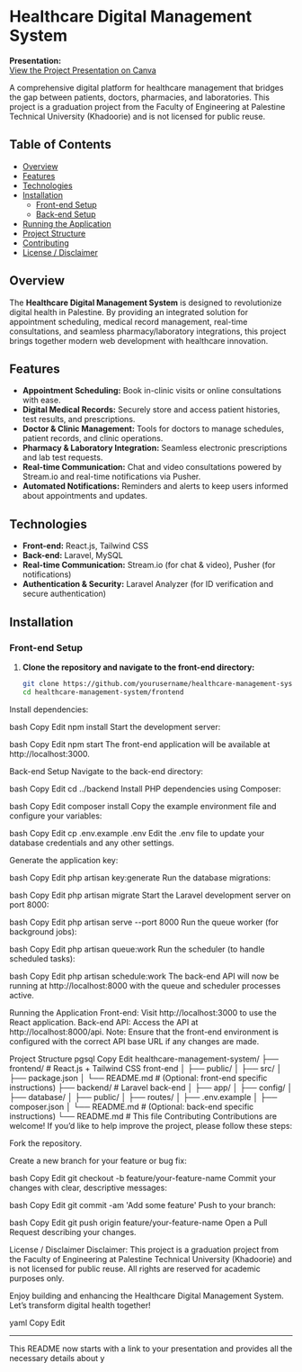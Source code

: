 # Healthcare Digital Management System

**Presentation:**  
[View the Project Presentation on Canva](https://www.canva.com/design/DAGehLs9nMg/_Nt1cqJjvR8v2irnmNC4Eg/edit?utm_content=DAGehLs9nMg&utm_campaign=designshare&utm_medium=link2&utm_source=sharebutton)

A comprehensive digital platform for healthcare management that bridges the gap between patients, doctors, pharmacies, and laboratories. This project is a graduation project from the Faculty of Engineering at Palestine Technical University (Khadoorie) and is not licensed for public reuse.

## Table of Contents

- [Overview](#overview)
- [Features](#features)
- [Technologies](#technologies)
- [Installation](#installation)
  - [Front-end Setup](#front-end-setup)
  - [Back-end Setup](#back-end-setup)
- [Running the Application](#running-the-application)
- [Project Structure](#project-structure)
- [Contributing](#contributing)
- [License / Disclaimer](#license--disclaimer)

## Overview

The **Healthcare Digital Management System** is designed to revolutionize digital health in Palestine. By providing an integrated solution for appointment scheduling, medical record management, real-time consultations, and seamless pharmacy/laboratory integrations, this project brings together modern web development with healthcare innovation.

## Features

- **Appointment Scheduling:** Book in-clinic visits or online consultations with ease.
- **Digital Medical Records:** Securely store and access patient histories, test results, and prescriptions.
- **Doctor & Clinic Management:** Tools for doctors to manage schedules, patient records, and clinic operations.
- **Pharmacy & Laboratory Integration:** Seamless electronic prescriptions and lab test requests.
- **Real-time Communication:** Chat and video consultations powered by Stream.io and real-time notifications via Pusher.
- **Automated Notifications:** Reminders and alerts to keep users informed about appointments and updates.

## Technologies

- **Front-end:** React.js, Tailwind CSS
- **Back-end:** Laravel, MySQL
- **Real-time Communication:** Stream.io (for chat & video), Pusher (for notifications)
- **Authentication & Security:** Laravel Analyzer (for ID verification and secure authentication)

## Installation

### Front-end Setup

1. **Clone the repository and navigate to the front-end directory:**

   ```bash
   git clone https://github.com/yourusername/healthcare-management-system.git
   cd healthcare-management-system/frontend
Install dependencies:

bash
Copy
Edit
npm install
Start the development server:

bash
Copy
Edit
npm start
The front-end application will be available at http://localhost:3000.

Back-end Setup
Navigate to the back-end directory:

bash
Copy
Edit
cd ../backend
Install PHP dependencies using Composer:

bash
Copy
Edit
composer install
Copy the example environment file and configure your variables:

bash
Copy
Edit
cp .env.example .env
Edit the .env file to update your database credentials and any other settings.

Generate the application key:

bash
Copy
Edit
php artisan key:generate
Run the database migrations:

bash
Copy
Edit
php artisan migrate
Start the Laravel development server on port 8000:

bash
Copy
Edit
php artisan serve --port 8000
Run the queue worker (for background jobs):

bash
Copy
Edit
php artisan queue:work
Run the scheduler (to handle scheduled tasks):

bash
Copy
Edit
php artisan schedule:work
The back-end API will now be running at http://localhost:8000 with the queue and scheduler processes active.

Running the Application
Front-end: Visit http://localhost:3000 to use the React application.
Back-end API: Access the API at http://localhost:8000/api.
Note: Ensure that the front-end environment is configured with the correct API base URL if any changes are made.

Project Structure
pgsql
Copy
Edit
healthcare-management-system/
├── frontend/               # React.js + Tailwind CSS front-end
│   ├── public/
│   ├── src/
│   ├── package.json
│   └── README.md         # (Optional: front-end specific instructions)
├── backend/                # Laravel back-end
│   ├── app/
│   ├── config/
│   ├── database/
│   ├── public/
│   ├── routes/
│   ├── .env.example
│   ├── composer.json
│   └── README.md         # (Optional: back-end specific instructions)
└── README.md               # This file
Contributing
Contributions are welcome! If you’d like to help improve the project, please follow these steps:

Fork the repository.

Create a new branch for your feature or bug fix:

bash
Copy
Edit
git checkout -b feature/your-feature-name
Commit your changes with clear, descriptive messages:

bash
Copy
Edit
git commit -am 'Add some feature'
Push to your branch:

bash
Copy
Edit
git push origin feature/your-feature-name
Open a Pull Request describing your changes.

License / Disclaimer
Disclaimer: This project is a graduation project from the Faculty of Engineering at Palestine Technical University (Khadoorie) and is not licensed for public reuse. All rights are reserved for academic purposes only.

Enjoy building and enhancing the Healthcare Digital Management System. Let’s transform digital health together!

yaml
Copy
Edit

---

This README now starts with a link to your presentation and provides all the necessary details about y
